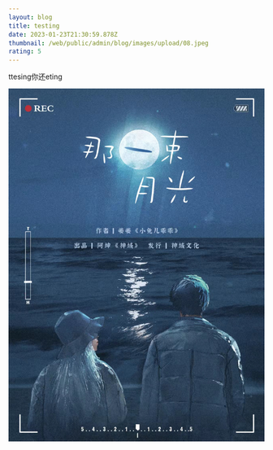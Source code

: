 ```yaml
---
layout: blog
title: testing
date: 2023-01-23T21:30:59.878Z
thumbnail: /web/public/admin/blog/images/upload/08.jpeg
rating: 5
---
```

ttesing你还﻿eting

![](/web/public/admin/blog/images/upload/01.jpeg)
